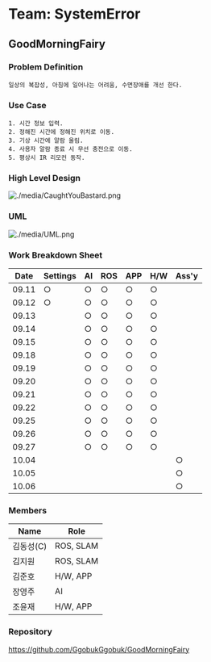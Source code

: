 # Team: SystemError

## GoodMorningFairy

### Problem Definition

```
일상의 복잡성, 아침에 일어나는 어려움, 수면장애를 개선 한다.
```

### Use Case

```
1. 시간 정보 입력.
2. 정해진 시간에 정해진 위치로 이동.
3. 기상 시간에 알람 울림.
4. 사용자 알람 종료 시 무선 충전으로 이동.
5. 평상시 IR 리모컨 동작.
```

### High Level Design

![./media/CaughtYouBastard.png](./media/CaughtYouBastard.png)

### UML

![./media/UML.png](./media/UML.png)

### Work Breakdown Sheet

| Date  | Settings | AI  |   ROS  | APP | H/W | Ass'y |
| ----- | -------- | --- | ------ | --- | --- | ----- |
| 09.11 | ○        | ○   | ○      | ○   | ○   |       |
| 09.12 | ○        | ○   | ○      | ○   | ○   |       |
| 09.13 |          | ○   | ○      | ○   | ○   |       |
| 09.14 |          | ○   | ○      | ○   | ○   |       |
| 09.15 |          | ○   | ○      | ○   | ○   |       |
| 09.18 |          | ○   | ○      | ○   | ○   |       |
| 09.19 |          | ○   | ○      | ○   | ○   |       |
| 09.20 |          | ○   | ○      | ○   | ○   |       |
| 09.21 |          | ○   | ○      | ○   | ○   |       |
| 09.22 |          | ○   | ○      | ○   | ○   |       |
| 09.25 |          | ○   | ○      | ○   | ○   |       |
| 09.26 |          | ○   | ○      | ○   | ○   |       |
| 09.27 |          | ○   | ○      | ○   | ○   |       |
| 10.04 |          |     |        |     |     | ○     |
| 10.05 |          |     |        |     |     | ○     |
| 10.06 |          |     |        |     |     | ○     |

### Members

| Name      | Role        |
| --------- | ----------- |
| 김동성(C) | ROS, SLAM   |
| 김지원    | ROS, SLAM   |
| 김준호    | H/W, APP    |
| 장영주    | AI          |
| 조윤재    | H/W, APP    |

### Repository

https://github.com/GgobukGgobuk/GoodMorningFairy
